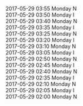 2017-05-29 03:55 Monday  N  
2017-05-29 03:50 Monday  I  
2017-05-29 03:40 Monday  N  
2017-05-29 03:35 Monday  I  
2017-05-29 03:25 Monday  N  
2017-05-29 03:20 Monday  I  
2017-05-29 03:10 Monday  N  
2017-05-29 03:05 Monday  I  
2017-05-29 02:50 Monday  N  
2017-05-29 02:45 Monday  I  
2017-05-29 02:40 Monday  N  
2017-05-29 02:35 Monday  I  
2017-05-29 02:10 Monday  N  
2017-05-29 02:05 Monday  I  
2017-05-29 02:00 Monday  N  
